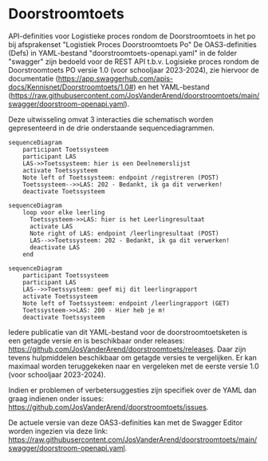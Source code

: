 # Doorstroomtoets
API-definities voor Logistieke proces rondom de Doorstroomtoets in het po bij afsprakenset "Logistiek Proces Doorstroomtoets Po"
De OAS3-definities (Defs) in YAML-bestand "doorstroomtoets-openapi.yaml" in de folder "swagger" zijn bedoeld voor de REST API t.b.v. Logisieke proces rondom de Doorstroomtoets PO versie 1.0 (voor schooljaar 2023-2024), zie hiervoor de documentatie (https://app.swaggerhub.com/apis-docs/Kennisnet/Doorstroomtoets/1.0#) en het YAML-bestand (https://raw.githubusercontent.com/JosVanderArend/doorstroomtoets/main/swagger/doorstroom-openapi.yaml).


Deze uitwisseling omvat 3 interacties die schematisch worden gepresenteerd in de drie onderstaande sequencediagrammen.

```mermaid
sequenceDiagram
    participant Toetssysteem
    participant LAS
    LAS->>Toetssysteem: hier is een Deelnemerslijst
    activate Toetssysteem
    Note left of Toetssysteem: endpoint /registreren (POST)
    Toetssysteem-->>LAS: 202 - Bedankt, ik ga dit verwerken!
    deactivate Toetssysteem
```

```mermaid
sequenceDiagram
    loop voor elke leerling
      Toetssysteem->>LAS: hier is het Leerlingresultaat
      activate LAS
      Note right of LAS: endpoint /leerlingresultaat (POST)
      LAS-->>Toetssysteem: 202 - Bedankt, ik ga dit verwerken!
      deactivate LAS
    end
```

```mermaid
sequenceDiagram
    participant Toetssysteem
    participant LAS
    LAS-->>Toetssysteem: geef mij dit leerlingrapport
    activate Toetssysteem
    Note left of Toetssysteem: endpoint /leerlingrapport (GET)
    Toetssysteem->>LAS: 200 - Hier heb je m!
    deactivate Toetssysteem
```

Iedere publicatie van dit YAML-bestand voor de doorstroomtoetsketen is een getagde versie en is beschikbaar onder releases: https://github.com/JosVanderArend/doorstroomtoets/releases. Daar zijn tevens hulpmiddelen beschikbaar om getagde versies te vergelijken. 
Er kan maximaal worden teruggekeken naar en vergeleken met de eerste versie 1.0 (voor schooljaar 2023-2024).

Indien er problemen of verbetersuggesties zijn specifiek over de YAML dan graag indienen onder issues: https://github.com/JosVanderArend/doorstroomtoets/issues.


De actuele versie van deze OAS3-definities kan met de Swagger Editor worden ingezien via deze link: https://raw.githubusercontent.com/JosVanderArend/doorstroomtoets/main/swagger/doorstroom-openapi.yaml. 
 
